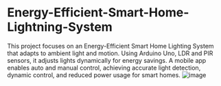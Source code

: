 # Energy-Efficient-Smart-Home-Lightning-System
This project focuses on an Energy-Efficient Smart Home Lighting System that adapts to ambient light and motion. Using Arduino Uno, LDR and PIR sensors, it adjusts lights dynamically for energy savings. A mobile app enables auto and manual control, achieving accurate light detection, dynamic control, and reduced power usage for smart homes.
![image](https://github.com/user-attachments/assets/b4d5390f-94b3-4537-b00a-c2cef165dbb6)

